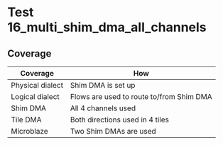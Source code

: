 # Test 16_multi_shim_dma_all_channels

## Coverage

| Coverage | How |
| -------- | --- |
| Physical dialect | Shim DMA is set up |
| Logical dialect  | Flows are used to route to/from Shim DMA |
| Shim DMA | All 4 channels used |
| Tile DMA | Both directions used in 4 tiles |
| Microblaze | Two Shim DMAs are used |
 
